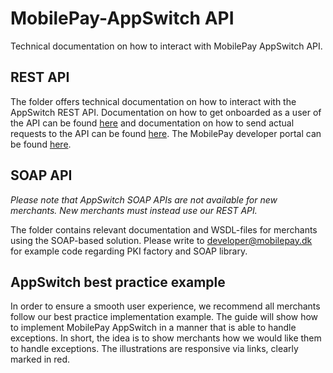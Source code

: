 # MobilePay-AppSwitch API
Technical documentation on how to interact with MobilePay AppSwitch API.

## REST API
The folder offers technical documentation on how to interact with the AppSwitch REST API.
Documentation on how to get onboarded as a user of the API can be found [here](https://github.com/MobilePayDev/MobilePay-Merchant-API-Security/blob/master/Merchant-onboarding.md) and documentation on how to send actual requests to the API can be found [here](https://github.com/MobilePayDev/MobilePay-Merchant-API-Security/blob/master/Merchant-request.md).
The MobilePay developer portal can be found [here](https://developer.mobeco.dk).

## SOAP API
_Please note that AppSwitch SOAP APIs are not available for new merchants. New merchants must instead use our REST API._

The folder contains relevant documentation and WSDL-files for merchants using the SOAP-based solution.
Please write to [developer@mobilepay.dk](mailto://help@mobilepay.dk) for example code regarding PKI factory and SOAP library.

## AppSwitch best practice example
In order to ensure a smooth user experience, we recommend all merchants follow our best practice implementation example.
The guide will show how to implement MobilePay AppSwitch in a manner that is able to handle exceptions.
In short, the idea is to show merchants how we would like them to handle exceptions. The illustrations are responsive via links, clearly marked in red.
